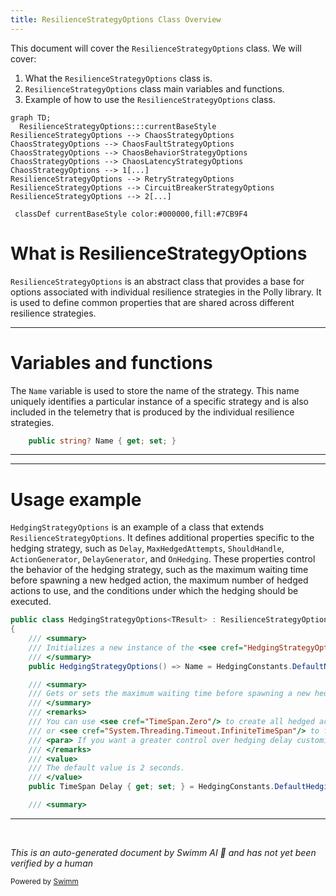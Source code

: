```yaml
---
title: ResilienceStrategyOptions Class Overview
---
```

This document will cover the `ResilienceStrategyOptions` class. We will cover:

1. What the `ResilienceStrategyOptions` class is.
2. `ResilienceStrategyOptions` class main variables and functions.
3. Example of how to use the `ResilienceStrategyOptions` class.

```mermaid
graph TD;
  ResilienceStrategyOptions:::currentBaseStyle
ResilienceStrategyOptions --> ChaosStrategyOptions
ChaosStrategyOptions --> ChaosFaultStrategyOptions
ChaosStrategyOptions --> ChaosBehaviorStrategyOptions
ChaosStrategyOptions --> ChaosLatencyStrategyOptions
ChaosStrategyOptions --> 1[...]
ResilienceStrategyOptions --> RetryStrategyOptions
ResilienceStrategyOptions --> CircuitBreakerStrategyOptions
ResilienceStrategyOptions --> 2[...]

 classDef currentBaseStyle color:#000000,fill:#7CB9F4
```

# What is ResilienceStrategyOptions

`ResilienceStrategyOptions` is an abstract class that provides a base for options associated with individual resilience strategies in the Polly library. It is used to define common properties that are shared across different resilience strategies.

<SwmSnippet path="/src/Polly.Core/ResilienceStrategyOptions.cs" line="16">

---

# Variables and functions

The `Name` variable is used to store the name of the strategy. This name uniquely identifies a particular instance of a specific strategy and is also included in the telemetry that is produced by the individual resilience strategies.

```c#
    public string? Name { get; set; }
```

---

</SwmSnippet>

<SwmSnippet path="/src/Polly.Core/Hedging/HedgingStrategyOptions.TResult.cs" line="9">

---

# Usage example

`HedgingStrategyOptions` is an example of a class that extends `ResilienceStrategyOptions`. It defines additional properties specific to the hedging strategy, such as `Delay`, `MaxHedgedAttempts`, `ShouldHandle`, `ActionGenerator`, `DelayGenerator`, and `OnHedging`. These properties control the behavior of the hedging strategy, such as the maximum waiting time before spawning a new hedged action, the maximum number of hedged actions to use, and the conditions under which the hedging should be executed.

```c#
public class HedgingStrategyOptions<TResult> : ResilienceStrategyOptions
{
    /// <summary>
    /// Initializes a new instance of the <see cref="HedgingStrategyOptions{TResult}"/> class.
    /// </summary>
    public HedgingStrategyOptions() => Name = HedgingConstants.DefaultName;

    /// <summary>
    /// Gets or sets the maximum waiting time before spawning a new hedged action.
    /// </summary>
    /// <remarks>
    /// You can use <see cref="TimeSpan.Zero"/> to create all hedged actions (value of <see cref="MaxHedgedAttempts"/>) at once
    /// or <see cref="System.Threading.Timeout.InfiniteTimeSpan"/> to force the hedging strategy to never create new action before the old one is finished.
    /// <para> If you want a greater control over hedging delay customization use <see cref="DelayGenerator"/>.</para>
    /// </remarks>
    /// <value>
    /// The default value is 2 seconds.
    /// </value>
    public TimeSpan Delay { get; set; } = HedgingConstants.DefaultHedgingDelay;

    /// <summary>
```

---

</SwmSnippet>

&nbsp;

*This is an auto-generated document by Swimm AI 🌊 and has not yet been verified by a human*

<SwmMeta version="3.0.0" repo-id="Z2l0aHViJTNBJTNBREVNTy1Qb2xseSUzQSUzQXN3aW1taW8=" repo-name="DEMO-Polly"><sup>Powered by [Swimm](/)</sup></SwmMeta>

